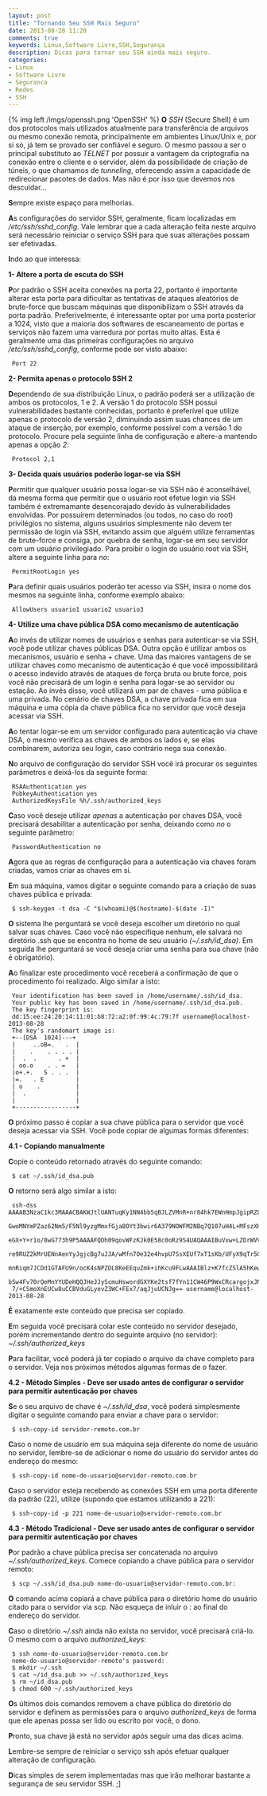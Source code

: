 ```yaml
---
layout: post
title: "Tornando Seu SSH Mais Seguro"
date: 2013-08-28 11:20
comments: true
keywords: Linux,Software Livre,SSH,Segurança
description: Dicas para tornar seu SSH ainda mais seguro.
categories:
- Linux
- Software Livre
- Seguranca
- Redes
- SSH
---
```

{% img left /imgs/openssh.png 'OpenSSH' %}
**O** *SSH* (Secure Shell) é um dos protocolos mais utilizados atualmente para transferência de arquivos ou mesmo conexão remota, principalmente em ambientes Linux/Unix e, por si só, já tem se provado ser confiável e seguro. O mesmo passou a ser o principal substituto ao *TELNET* por possuir a vantagem da criptografia na conexão entre o cliente e o servidor, além da possibilidade de criação de túneis, o que chamamos de *tunneling*, oferecendo assim a capacidade de redirecionar pacotes de dados. Mas não é por isso que devemos nos descuidar...

**S**empre existe espaço para melhorias.

**A**s configurações do servidor SSH, geralmente, ficam localizadas em */etc/ssh/sshd_config*. Vale lembrar que a cada alteração feita neste arquivo será necessário reiniciar o serviço SSH para que suas alterações possam ser efetivadas.

**I**ndo ao que interessa:

**1- Altere a porta de escuta do SSH**

**P**or padrão o SSH aceita conexões na porta 22, portanto é importante alterar esta porta para dificultar as tentativas de ataques aleatórios de brute-force que buscam máquinas que disponibilizam o SSH através da porta padrão. Preferivelmente, é interessante optar por uma porta posterior a 1024, visto que a maioria dos softwares de escaneamento de portas e serviços não fazem uma varredura por portas muito altas. Esta é geralmente uma das primeiras configurações no arquivo */etc/ssh/sshd_config*, conforme pode ser visto abaixo:

```
 Port 22
```


**2- Permita apenas o protocolo SSH 2**

**D**ependendo de sua distribuição Linux, o padrão poderá ser a utilização de ambos os protocolos, 1 e 2. A versão 1 do protocolo SSH possui vulnerabilidades bastante conhecidas, portanto é preferível que utilize apenas o protocolo de versão 2, diminuindo assim suas chances de um ataque de inserção, por exemplo, conforme possível com a versão 1 do protocolo. Procure pela seguinte linha de configuração e altere-a mantendo apenas a opção *2*:

```
 Protocol 2,1
```


**3- Decida quais usuários poderão logar-se via SSH**

**P**ermitir que qualquer usuário possa logar-se via SSH não é aconselhável, da mesma forma que permitir que o usuário root efetue login via SSH também é extremamante desencorajado devido às vulnerabilidades envolvidas. Por possuírem determinados (ou todos, no caso do root) privilégios no sistema, alguns usuários simplesmente não devem ter permissão de login via SSH, evitando assim que alguém utilize ferramentas de brute-force e consiga, por quebra de senha, logar-se em seu servidor com um usuário privilegiado. Para proibir o login do usuário root via SSH, altere a seguinte linha para *no*:

```
 PermitRootLogin yes
```

**P**ara definir quais usuários poderão ter acesso via SSH, insira o nome dos mesmos na seguinte linha, conforme exemplo abaixo:

```
 AllowUsers usuario1 usuario2 usuario3
```


**4- Utilize uma chave pública DSA como mecanismo de autenticação**

**A**o invés de utilizar nomes de usuários e senhas para autenticar-se via SSH, você pode utilizar chaves públicas DSA. Outra opção é utilizar ambos os mecanismos, usuário e senha + chave. Uma das maiores vantagens de se utilizar chaves como mecanismo de autenticação é que você impossibilitará o acesso indevido através de ataques de força bruta ou brute force, pois você não precisará de um login e senha para logar-se ao servidor ou estação. Ao invés disso, você utilizará um par de chaves - uma pública e uma privada. No cenário de chaves DSA, a chave privada fica em sua máquina e uma cópia da chave pública fica no servidor que você deseja acessar via SSH.

**A**o tentar logar-se em um servidor configurado para autenticação via chave DSA, o mesmo verifica as chaves de ambos os lados e, se elas combinarem, autoriza seu login, caso contrário nega sua conexão.

**N**o arquivo de configuração do servidor SSH você irá procurar os seguintes parâmetros e deixá-los da seguinte forma:

```
 RSAAuthentication yes
 PubkeyAuthentication yes
 AuthorizedKeysFile %h/.ssh/authorized_keys
```

**C**aso você deseje utilizar *apenas* a autenticação por chaves DSA, você precisará desabilitar a autenticação por senha, deixando como *no* o seguinte parâmetro:

```
 PasswordAuthentication no
```

**A**gora que as regras de configuração para a autenticação via chaves foram criadas, vamos criar as chaves em si.

**E**m sua máquina, vamos digitar o seguinte comando para a criação de suas chaves pública e privada:

```
 $ ssh-keygen -t dsa -C "$(whoami)@$(hostname)-$(date -I)"
```

**O** sistema lhe perguntará se você deseja escolher um diretório no qual salvar suas chaves. Caso você não especifique nenhum, ele salvará no diretório .ssh que se encontra no home de seu usuário *(~/.ssh/id_dsa)*. Em seguida lhe perguntará se você deseja criar uma senha para sua chave (não é obrigatório).

**A**o finalizar este procedimento você receberá a confirmação de que o procedimento foi realizado. Algo similar a isto:

```
 Your identification has been saved in /home/username/.ssh/id_dsa.
 Your public key has been saved in /home/username/.ssh/id_dsa.pub.
 The key fingerprint is:
 dd:15:ee:24:20:14:11:01:b8:72:a2:0f:99:4c:79:7f username@localhost-2013-08-28
 The key's randomart image is:
 +--[DSA  1024]---+
 |     ..oB=.   .  |
 |    .    . . . . |
 |  .  .      . +  |
 | oo.o    . . =   |
 |o+.+.   S . . .  |
 |=.   . E         |
 | o    .          |
 |  .              |
 |                 |
 +-----------------+
```

**O** próximo passo é copiar a sua chave pública para o servidor que você deseja acessar via SSH. Você pode copiar de algumas formas diferentes:

**4.1 - Copiando manualmente**

**C**opie o conteúdo retornado através do seguinte comando:

```
 $ cat ~/.ssh/id_dsa.pub
```

**O** retorno será algo similar a isto:

```
 ssh-dss AAAAB3NzaC1kc3MAAACBAKWJtlUANTuqKy1NN4bb5qBJLZVMnR+nr84hk7EWnHmpJgipRZ8Y/tUDJTpCab
 GwoMNYmPZaz62Nm5/F5Nl9yzgMmxfGja8OYt3bwir6A379NOWFM2NBq7Q107uH4L+MFszXKoCVn6rM9SddkAJL1V66
 eGX+Y+r1o/8wG773h9P5AAAAFQDh09qovWFzKJk0E58c0oRz9S4UAQAAAIBuVxw+LZDrWVVCLr4WMubRPJuFzXqqHN
 re9RUZ2kMrUENnAenYyJgjcBg7uJJA/wMfn7Oe32e4hvpU7SsXEUf7xT1sKb/UFyX9qTr5G0kkU6t8IYPjIQaqRIOQ
 mnRiqm7JCDd1GTAFU9n/ocK4sNPZDL8KeEEquZmk+ihKcu9FLwAAAIBlz+K7fcZSlA5hKewHOF7fA9IdwdMsbc2Ri7
 bSw4Fv70rQeMnYYUDeHQQJHeJJyScmuHswordGXYKe2tsf7fYn11CW46P9WxCRcargojxJNrRHlF5WiK15fhNMLtfx
 7/+CSmoXnEUCw8uCCBVduGLyevZ3WC+FEx7/aqJjuUCNJg== username@localhost-2013-08-28
```

**É** exatamente este conteúdo que precisa ser copiado.

**E**m seguida você precisará colar este conteúdo no servidor desejado, porém incrementando dentro do seguinte arquivo (no servidor): *~/.ssh/authorized_keys*

**P**ara facilitar, você poderá já ter copiado o arquivo da chave completo para o servidor. Veja nos próximos métodos algumas formas de o fazer.

**4.2 - Método Simples - Deve ser usado antes de configurar o servidor para permitir autenticação por chaves**

**S**e o seu arquivo de chave é *~/.ssh/id_dsa*, você poderá simplesmente digitar o seguinte comando para enviar a chave para o servidor:

```
 $ ssh-copy-id servidor-remoto.com.br
```

**C**aso o nome de usuário em sua máquina seja diferente do nome de usuário no servidor, lembre-se de adicionar o nome do usuário do servidor antes do endereço do mesmo:

```
 $ ssh-copy-id nome-de-usuario@servidor-remoto.com.br
```

**C**aso o servidor esteja recebendo as conexões SSH em uma porta diferente da padrão (22), utilize (supondo que estamos utilizando a 221):

```
 $ ssh-copy-id -p 221 nome-de-usuario@servidor-remoto.com.br
```

**4.3 - Método Tradicional - Deve ser usado antes de configurar o servidor para permitir autenticação por chaves**

**P**or padrão a chave pública precisa ser concatenada no arquivo *~/.ssh/authorized_keys*. Comece copiando a chave pública para o servidor remoto:

```
 $ scp ~/.ssh/id_dsa.pub nome-do-usuario@servidor-remoto.com.br:
```

**O** comando acima copiará a chave pública para o diretório home do usuário citado para o servidor via scp. Não esqueça de inluir o *:* ao final do endereço do servidor.

**C**aso o diretório *~/.ssh* ainda não exista no servidor, você precisará criá-lo. O mesmo com o arquivo *authorized_keys*:

```
 $ ssh nome-do-usuario@servidor-remoto.com.br
 nome-do-usuario@servidor-remoto's password:
 $ mkdir ~/.ssh
 $ cat ~/id_dsa.pub >> ~/.ssh/authorized_keys
 $ rm ~/id_dsa.pub
 $ chmod 600 ~/.ssh/authorized_keys
```

**O**s últimos dois comandos removem a chave pública do diretório do servidor e definem as permissões para o arquivo *authorized_keys* de forma que ele apenas possa ser lido ou escrito por você, o dono.

**P**ronto, sua chave já está no servidor após seguir uma das dicas acima.

**L**embre-se sempre de reiniciar o serviço ssh após efetuar qualquer alteração de configuração.

**D**icas simples de serem implementadas mas que irão melhorar bastante a segurança de seu servidor SSH. ;]